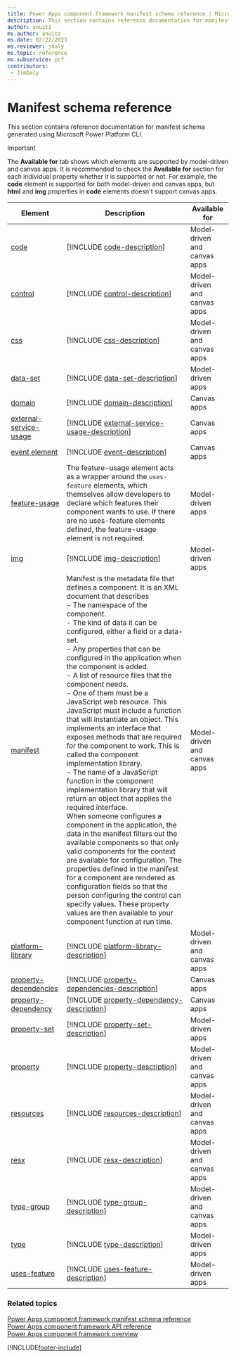 ```yaml
---
title: Power Apps component framework manifest schema reference | Microsoft Docs
description: This section contains reference documentation for manifest schema generated using Microsoft Power Platform CLI.
author: anuitz
ms.author: anuitz
ms.date: 02/22/2023
ms.reviewer: jdaly
ms.topic: reference
ms.subservice: pcf
contributors:
 - JimDaly
---
```


# Manifest schema reference

This section contains reference documentation for manifest schema generated using Microsoft Power Platform CLI.

> [!IMPORTANT]
> The **Available for** tab shows which elements are supported by model-driven and canvas apps. It is recommended to check the **Available for** section for each individual property whether it is supported or not. For example, the **code** element is supported for both model-driven and canvas apps, but **html** and **img** properties in **code** elements doesn't support canvas apps.

|Element|Description|Available for|
|----|-----------|-----|
|[code](code.md)|[!INCLUDE [code-description](includes/code-description.md)]|Model-driven and canvas apps|
|[control](control.md)|[!INCLUDE [control-description](includes/control-description.md)]|Model-driven and canvas apps|
|[css](css.md)|[!INCLUDE [css-description](includes/css-description.md)]|Model-driven and canvas apps|
|[data-set](data-set.md)|[!INCLUDE [data-set-description](includes/data-set-description.md)]|Model-driven apps|
|[domain](domain.md)|[!INCLUDE [domain-description](includes/domain-description.md)]|Canvas apps|
|[external-service-usage](external-service-usage.md)|[!INCLUDE [external-service-usage-description](includes/external-service-usage-description.md)]|Canvas apps|
|[event element](event.md)|[!INCLUDE [event-description](includes/event-description.md)]|Canvas apps|
|[feature-usage](feature-usage.md)|The feature-usage element acts as a wrapper around the `uses-feature` elements, which themselves allow developers to declare which features their component wants to use. If there are no uses-feature elements defined, the feature-usage element is not required.|Model-driven apps|
|[img](img.md)|[!INCLUDE [img-description](includes/img-description.md)]|Model-driven apps|
|[manifest](manifest.md)|Manifest is the metadata file that defines a component. It is an XML document that describes<br/> - The namespace of the component.<br/> - The kind of data it can be configured, either a field or a data-set.<br/> - Any properties that can be configured in the application when the component is added.<br/> - A list of resource files that the component needs.<br/> - One of them must be a JavaScript web resource. This JavaScript must include a function that will instantiate an object. This implements an interface that exposes methods that are required for the component to work. This is called the component implementation library.<br/> - The name of a JavaScript function in the component implementation library that will return an object that applies the required interface.<br/> When someone configures a component in the application, the data in the manifest filters out the available components so that only valid components for the context are available for configuration. The properties defined in the manifest for a component are rendered as configuration fields so that the person configuring the control can specify values. These property values are then available to your component function at run time.|Model-driven and canvas apps|
|[platform-library](platform-library.md)|[!INCLUDE [platform-library-description](includes/platform-library-description.md)]|Model-driven and canvas apps|
|[property-dependencies](property-dependencies.md)|[!INCLUDE [property-dependencies-description](includes/property-dependencies-description.md)]|Canvas apps|
|[property-dependency](property-dependency.md)|[!INCLUDE [property-dependency-description](includes/property-dependency-description.md)]|Canvas apps|
|[property-set](property-set.md)|[!INCLUDE [property-set-description](includes/property-set-description.md)]|Model-driven apps|
|[property](property.md)|[!INCLUDE [property-description](includes/property-description.md)]|Model-driven and canvas apps|
|[resources](resources.md)|[!INCLUDE [resources-description](includes/resources-description.md)]|Model-driven and canvas apps|
|[resx](resx.md)|[!INCLUDE [resx-description](includes/resx-description.md)]|Model-driven and canvas apps|
|[type-group](type-group.md)|[!INCLUDE [type-group-description](includes/type-group-description.md)]|Model-driven and canvas apps|
|[type](type.md)|[!INCLUDE [type-description](includes/type-description.md)]|Model-driven apps|
|[uses-feature](uses-feature.md)|[!INCLUDE [uses-feature-description](includes/uses-feature-description.md)]|Model-driven apps|


### Related topics

[Power Apps component framework manifest schema reference](index.md)<br/>
[Power Apps component framework API reference](../reference/index.md)<br/>
[Power Apps component framework overview](../overview.md)

[!INCLUDE[footer-include](../../../includes/footer-banner.md)]